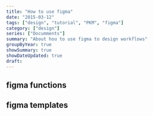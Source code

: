 ```yaml
---
title: "How to use figma"
date: "2015-03-12"
tags: ["design", "tutorial", "PKM", "figma"]
category: ["design"]
series: ["Documments"]
summary: "About hou to use figma to design workflows"
groupByYear: true
showSummary: true
showDateUpdated: true
draft: 
---
```


## figma functions

## figma templates

